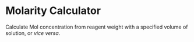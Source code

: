 # Molarity Calculator #
Calculate Mol concentration from reagent weight with a specified volume of solution, or _vice versa_.

